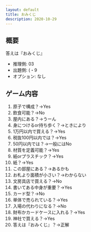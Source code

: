 ```yaml
---
layout: default
title: おみくじ
description: 2020-10-29
---
```


## 概要

答えは『おみくじ』

- 推理側: 03
- 出題側: (・9
- オプション: なし

## ゲーム内容

1. 原子で構成？→Yes
2. 飲食可能？→No
3. 屋内にある？→うーん
4. 身につけるor持ち歩く？→ときにより
5. 1万円以内で買える？→Yes
6. 税抜100円以内では？→Yes
7. 50円以内では？→一般にはNo
8. 材質を定義可能？→Yes
9. 紙orプラスチック？→Yes
10. 紙？→Yes
11. この部屋にある？→あるかも
12. お札より面積が小さい？→わからない
13. 文房具店で買える？→No
14. 書いてある中身が重要？→Yes
15. カード型？→No
16. 単体で売られている？→Yes
17. 入場の代わりになる？→No
18. 財布かカードケースに入れる？→Yes
19. 神社で買える？→Yes
20. 答えは『おみくじ』？→正解
